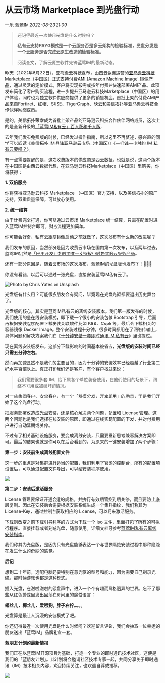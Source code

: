 # 从云市场 Marketplace 到光盘行动

一乐 蓝莺IM _2022-08-23 21:09_

> 还记得最近一次使用光盘是什么时候吗？  
>
> **私有云支持PAYG模式是一个云服务否是多云架构的检验标准，光盘分发是一个云服务是否完成云原生改造的检验标准。**  
>
> 阅读全文，了解云原生软件先锋蓝莺IM的最新动态。

昨天（2022年8月22日），亚马逊云科技宣布，由西云数据运营的[亚马逊云科技Marketplace（中国区）正式支持付费AMI (Amazon Machine Image) 镜像产品](https://www.amazonaws.cn/en/newsroom/2022/0822-Marketplace/)，通过灵活的定价模式，客户将实现按需或按年付费并快速部署AMI产品。此项发布简化了客户购买流程，进一步提升亚马逊云科技Marketplace（中国区）的用户体验，同时也为独立软件供应商提供了更多的销售机会。首批上架的付费AMI产品来自Fortinet、红帽、SUSE、TigerGraph、映云和美信拓扑等亚马逊云科技合作伙伴网络成员。

是的，美信拓扑荣幸成为首批上架产品的亚马逊云科技合作伙伴网络成员，这次上的是全新升级的[「蓝莺IM私有云」百人版和千人版](https://awsmarketplace.amazonaws.cn/marketplace/search/results?x=0&y=0&searchTerms=Lanying+IM+Server).

去年我们发布免费版的时候，已经发过操作指南，所以这里不再赘述，感兴趣的同学可以阅读《[美信拓扑 IM 登陆亚马逊云市场（中国区）](maximtop-im-launched-on-amazon-cloud-market-china.md)》《[一毛钱一小时的 IM 私有云要吗？](want-an-im-private-cloud-for-a-dime-an-hour.md)》。

有一点需要提醒的是，这次收费版本的供应商是西云数据。也就是说，这两个版本在中国区是由西云数据代理，在亚马逊云科技Marketplace（中国区）里购买，你将获得：

**1. 双倍服务**

你将获得亚马逊云科技 Marketplace （中国区）官方支持，以及美信拓扑的原厂支持，双重质量保障，可以放心使用。

**2. 统一结算**

由于计费完全打通，你可以通过云市场 Marketplace 统一结算，只需在配置时进入蓝莺IM控制台即可。财务流程更加简单。

你可能会好奇，私有云跟随镜像启动之前就做了，这次发布有什么新的改进呢？  

我们发布的原因，当然部分是因为收费云市场在国内第一次发布，以及两年过去，蓝莺IM仍然是[「应用开发」类别里唯一支持按小时售卖的云服务产品](https://awsmarketplace.amazonaws.cn/marketplace/search/results?page=1&filters=PricingPlan&PricingPlan=Hourly&searchTerms=&category=3c015f8c-b83c-4b7d-a544-29e87950c267)。

还有一部分原因是，随着云市场的这次发布，蓝莺IM的光盘版也发布了！🎉🎉🎉

你没有看错，以后可以通过一张光盘，直接安装蓝莺IM私有云了。

![Photo by Chris Yates on Unsplash](../assets/articles/autogen-15a3d16a05a169df3774aa584f7ca52804cffac69d928aa3d66f746a9719a659.jpeg)

光盘版有什么用？可能很多朋友会有疑问，毕竟现在光盘光驱都要退出历史舞台了。

光盘版的核心，其实是蓝莺IM私有云的离线安装版本。我们第一版发布的时候，我们使用的是在线安装模式，即下载一个很小的安装包做 Bootstrap 引导，后面再根据安装程序配置下载安装关联软件比如 K8S、Ceph 等，最后会下载相关的容器镜像 Docker Image。整个安装过程十分钟，很多时间都用在了网络传输上，具体问题和解决方案我们在《[十分钟安装一套即时通讯 IM 私有云](install-an-instant-messaging-im-private-cloud-in-ten-minutes.md)》里也提过。

现在离线安装版发布，这部分下载影响的时间基本被省去，**光盘版的安装时间已经只需五分钟左右**。

然而再加速显然不是我们的主要目的，因为十分钟的安装效率已经超越了行业第二好水平百倍以上。真正打动我们还是客户，有个客户找过来说：

> 我们需要很多套 IM，给下属各个单位装备使用，在他们使用的场景下，网络不可用或被破坏的情况。

对一些集团客户、安全客户，有一个「规模分发，开箱即用」的场景，于是我们开始了这个光盘行动。  

把服务部署改造成光盘安装，还是核心解决两个问题，配置和 License 管理。这两个问题也是我们选择在线安装的原因，即通过在线实现配置的下发，并对付费用户进行自动延期或关停。

不过有了相关基础设施服务，要变成离线安装，只需要重新思考兼容解决方案即可。最后的结果也就是你可以在后台看到的，为原来的一键安装增加了两个步骤：

**第一步：安装前生成离线配置文件**

这一步的重点是对集群进行适当的配置，我们利用了官网的控制台，所有的配置项设置后，可以通过配置文件导出，可以给安装程序使用。

![](../assets/articles/autogen-ba0ab2750aed93e93c6f06d35d9877d6360a75a4307daa7da9440c6847627d76.png)

**第二步：安装后激活服务**

License 管理要保证开通合适的规格，并执行有效期管控到期关停，而且要防止底层复制。因此在安装后会需要根据安装系统生成一个集群指纹，我们称其为 License-Key，通过控制台获取相应的 License，可以用来激活服务。

下载则改变之前下载引导程序的方式为下载一个 iso 文件，里面打包了所有的可执行程序。直接挂载或者刻成光盘，随意使用。详细文档可参考[蓝莺IM私有云离线安装指南](https://docs.lanyingim.com/quick-start/how-to-deploy-private-cloud.html#单机版离线安装)。

我们称其为光盘版，是因为只有光盘能够表达一个与世界隔绝安装过程中那种隐隐在发生什么的奇妙的感觉。

**后记**

想到二十年前，选配电脑还要特别在意光驱的型号和能力，因为需要自己刻录光碟。那时候游戏也都是这种模式。  

插入光盘，在滋啦滋啦的读盘声中，进入一个个有趣而风格迥异的世界。忘不了那些从红色警戒里发出回荡在房间里的魔性语言：

**椰丝儿，椰丝儿，爱喂狗，脖子右拧。。。。**  

光盘算是最让人沉浸的安装模式了吧。  

你还记得最近一次使用光盘是什么时候吗？欢迎留言评论，我们会抽取一位幸运的朋友送出「蓝莺IM」品牌礼盒一套。

**蓝朋友计划的最新情报**

我们正在以蓝莺IM开源项目为基础，打造一个专业的即时通讯技术社区，这便是我们的「蓝朋友计划」。此计划将会邀请社区技术专家一起，共同分享关于即时通讯（IM）技术相关内容，欢迎持续关注，也欢迎自荐或推荐。

![](../assets/articles/autogen-6d3012e2defcf316c233ab9fd9fb140ff77bf0d68f22c62f7835181b56c09719.png)
